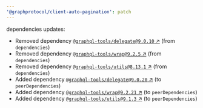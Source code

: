 ```yaml
---
'@graphprotocol/client-auto-pagination': patch
---
```

dependencies updates:
  - Removed dependency [`@graphql-tools/delegate@9.0.10` ↗︎](https://www.npmjs.com/package/@graphql-tools/delegate/v/9.0.10) (from `dependencies`)
  - Removed dependency [`@graphql-tools/wrap@9.2.5` ↗︎](https://www.npmjs.com/package/@graphql-tools/wrap/v/9.2.5) (from `dependencies`)
  - Removed dependency [`@graphql-tools/utils@8.13.1` ↗︎](https://www.npmjs.com/package/@graphql-tools/utils/v/8.13.1) (from `dependencies`)
  - Added dependency [`@graphql-tools/delegate@9.0.20` ↗︎](https://www.npmjs.com/package/@graphql-tools/delegate/v/9.0.20) (to `peerDependencies`)
  - Added dependency [`@graphql-tools/wrap@9.2.21` ↗︎](https://www.npmjs.com/package/@graphql-tools/wrap/v/9.2.21) (to `peerDependencies`)
  - Added dependency [`@graphql-tools/utils@9.1.3` ↗︎](https://www.npmjs.com/package/@graphql-tools/utils/v/9.1.3) (to `peerDependencies`)
